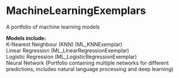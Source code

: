 # MachineLearningExemplars
A portfolio of machine learning models


**Models include:**
<br>
K-Nearest Neighbour (KNN) (ML_KNNExemplar)
<br>
Linear Regression (ML_LinearRegressionExemplar)
<br>
Logistic Regression (ML_LogisticRegressionExemplar)
<br>
Neural Network (Portfolio containing multiple networks for different predictions, includes natural language processing and deep learning)
